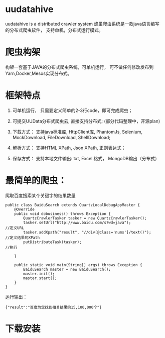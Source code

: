 # uudatahive
uudatahive is a distributed crawler  system
蜂巢爬虫系统是一款java语言编写的分布式爬虫软件， 支持单机，分布式运行模式。


# 爬虫构架
构架一套基于JAVA的分布式爬虫系统，可单机运行， 可不做任何修改发布到Yarn,Docker,Mesos实现分布式。

# 框架特点
1. 可单机运行， 只需要定义简单的2-3行code，即可完成爬虫；

2. 可提交UUData分布式爬虫云, 直接支持分布式; (部分代码整理中，开源plan)

3. 下载方式： 支持java标准库, HttpClient库, PhantomJs, Selenium, MockDownload, FileDownload, ShellDownload;

4. 解析方式：  支持HTML XPath,  Json XPath, 正则表达式；

5. 保存方式：  支持本地文件输出: txt, Excel 格式， MongoDB输出（分布式）


# 最简单的爬虫：

爬取百度搜索某个关键字的结果数量
```
public class BaiduSearch extends QuartzLocalDebugAppMaster {
	@Override
	public void dobusiness() throws Exception {
		QuartzCrawlerTasker tasker = new QuartzCrawlerTasker();     
		tasker.setUrl("http://www.baidu.com/s?wd=java");              //定义URL
		tasker.addXpath("result", "//div[@class='nums']/text()");     //定义结果的XPath
		putDistributeTask(tasker);                                     //执行

	}

	public static void main(String[] args) throws Exception {
		BaiduSearch master = new BaiduSearch();
		master.init();
		master.start();
	}
}
```
运行输出：
```
{"result":"百度为您找到相关结果约15,100,000个"}
```


# 下载安装
